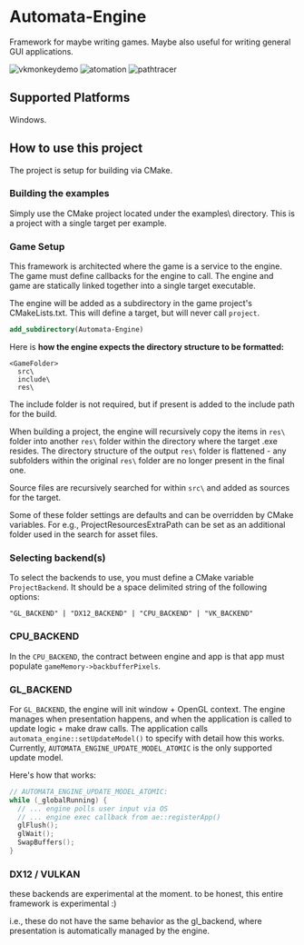 


# Automata-Engine

Framework for maybe writing games. Maybe also useful for writing general GUI applications.

![vkmonkeydemo](https://github.com/BluBloos/Automata-Engine/assets/38915815/32ad2e66-9517-40c0-95c1-ba309125a2ce)
![atomation](https://github.com/BluBloos/Automata-Engine/assets/38915815/d705874c-a4a9-4e48-97c9-e689bdade0f4)
![pathtracer](https://github.com/BluBloos/Automata-Engine/assets/38915815/cb31b64d-aa6d-4f42-82c4-27c2b1f43cfa)


## Supported Platforms

Windows.

## How to use this project

The project is setup for building via CMake.

### Building the examples

Simply use the CMake project located under the examples\ directory. This is a project with a single target per example.

### Game Setup

This framework is architected where the game is a service to the engine. The game must define callbacks for the engine
to call. The engine and game are statically linked together into a single target executable.

The engine will be added as a subdirectory in the game project's CMakeLists.txt. This will define a target, but will never call `project`.

```CMake
add_subdirectory(Automata-Engine)
```

Here is **how the engine expects the directory structure to be formatted:**

```text
<GameFolder>
  src\
  include\
  res\
```

The include folder is not required, but if present is added to the include path for the build.

When building a project, the engine will recursively copy the items in `res\` folder into another `res\` folder within
the directory where the target .exe resides. The directory structure of the output `res\` folder is flattened - any
subfolders within the original `res\` folder are no longer present in the final one.

Source files are recursively searched for within `src\` and added as sources for the target.

Some of these folder settings are defaults and can be overridden by CMake variables. For e.g., ProjectResourcesExtraPath
can be set as an additional folder used in the search for asset files.

### Selecting backend(s)

To select the backends to use, you must define a CMake variable `ProjectBackend`. It should be a space delimited string of
the following options:

```text
"GL_BACKEND" | "DX12_BACKEND" | "CPU_BACKEND" | "VK_BACKEND"
```

### CPU_BACKEND

In the `CPU_BACKEND`, the contract between engine and app is that app must populate `gameMemory->backbufferPixels`.

### GL_BACKEND

For `GL_BACKEND`, the engine will init window + OpenGL context. The engine manages when presentation happens, and when the application is called to update logic + make draw calls. The application calls `automata_engine::setUpdateModel()` to specify with detail how this works. Currently, `AUTOMATA_ENGINE_UPDATE_MODEL_ATOMIC` is the only supported update model.

Here's how that works:

```C++
// AUTOMATA_ENGINE_UPDATE_MODEL_ATOMIC:
while (_globalRunning) {
  // ... engine polls user input via OS
  // ... engine exec callback from ae::registerApp()
  glFlush();
  glWait();
  SwapBuffers();
}
```

### DX12 / VULKAN

these backends are experimental at the moment. to be honest, this entire framework is experimental :)

i.e., these do not have the same behavior as the gl_backend, where presentation is automatically managed by the engine.
